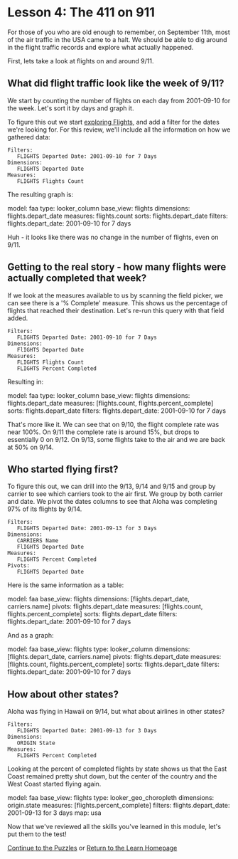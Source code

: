 # Lesson 4: The 411 on 911

For those of you who are old enough to remember, on September 11th, most of the air traffic in the USA came to a halt.  We should be able to dig around in the flight traffic records and explore what actually happened.

First, lets take a look at flights on and around 9/11.  

## What did flight traffic look like the week of 9/11?

We start by counting the number of flights on each day from 2001-09-10 for the week.  Let's sort it by days and graph it.

To figure this out we start [exploring Flights](explore/faa/flights), and add a filter for the dates we're looking for. For this review, we'll include all the information on how we gathered data:

    Filters:
       FLIGHTS Departed Date: 2001-09-10 for 7 Days
    Dimensions:
       FLIGHTS Departed Date
    Measures:
       FLIGHTS Flights Count

The resulting graph is:
 
<look height="350" width="100%">
  model: faa
  type: looker_column
  base_view: flights
  dimensions: flights.depart_date
  measures: flights.count
  sorts: flights.depart_date
  filters:
    flights.depart_date: 2001-09-10 for 7 days
</look>


Huh - it looks like there was no change in the number of flights, even on 9/11.  

## Getting to the real story - how many flights were actually completed that week?

If we look at the measures available to us by scanning the field picker, we can see there is a '% Complete' measure. This shows us the percentage of flights that reached their destination.  Let's re-run this query with that field added.

    Filters:
       FLIGHTS Departed Date: 2001-09-10 for 7 Days
    Dimensions:
       FlIGHTS Departed Date
    Measures:   
       FLIGHTS Flights Count
       FLIGHTS Percent Completed
 
Resulting in: 
 
<look height="350" width="100%">
  model: faa
  type: looker_column
  base_view: flights
  dimensions: flights.depart_date
  measures: [flights.count, flights.percent_complete]
  sorts: flights.depart_date
  filters:
    flights.depart_date: 2001-09-10 for 7 days
</look>
 

That's more like it.  We can see that on 9/10, the flight complete rate was near 100%.  On 9/11 the complete rate is around 15%, but drops to essentially 0 on 9/12.  On 9/13, some flights take to the air and we are back at 50% on 9/14.
 
## Who started flying first?
 
To figure this out, we can drill into the 9/13, 9/14 and 9/15 and group by carrier to see which carriers took to the air first.  We group by both carrier and date.  We pivot the dates columns to see that Aloha was completing 97% of its flights by 9/14.  

    Filters:
       FLIGHTS Departed Date: 2001-09-13 for 3 Days
    Dimensions:
       CARRIERS Name
       FlIGHTS Departed Date
    Measures:   
       FLIGHTS Percent Completed
    Pivots:
       FLIGHTS Departed Date
       
Here is the same information as a table:
 
<look height="350" width="100%">
  model: faa
  base_view: flights
  dimensions: [flights.depart_date, carriers.name]
  pivots: flights.depart_date
  measures: [flights.count, flights.percent_complete]
  sorts: flights.depart_date
  filters:
    flights.depart_date: 2001-09-10 for 7 days
</look>

And as a graph:
 
<look height="350" width="100%">
  model: faa
  base_view: flights
  type: looker_column
  dimensions: [flights.depart_date, carriers.name]
  pivots: flights.depart_date
  measures: [flights.count, flights.percent_complete]
  sorts: flights.depart_date
  filters:
    flights.depart_date: 2001-09-10 for 7 days
</look>


## How about other states?
 
Aloha was flying in Hawaii on 9/14, but what about airlines in other states? 

    Filters:
       FLIGHTS Departed Date: 2001-09-13 for 3 Days
    Dimensions:
       ORIGIN State
    Measures:
       FLIGHTS Percent Completed

Looking at the percent of completed flights by state shows us that the East Coast remained pretty shut down, but the center of the country and the West Coast started flying again.
 

<look height="350" width="100%">
  model: faa
  base_view: flights
  type: looker_geo_choropleth
  dimensions: origin.state
  measures: [flights.percent_complete]
  filters:
    flights.depart_date: 2001-09-13 for 3 days
  map: usa
</look>

Now that we've reviewed all the skills you've learned in this module, let's put them to the test!

[Continue to the Puzzles](puzzles.md) or [Return to the Learn Homepage](000_index.md)

 
